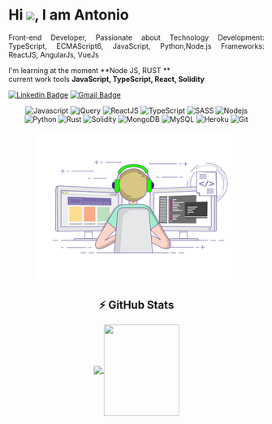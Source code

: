 


<h1 align = "justify"> Hi <img src="https://media.giphy.com/media/hvRJCLFzcasrR4ia7z/giphy.gif" width="25px">, I am Antonio</h1>
<p align = "justify">Front-end Developer, Passionate about Technology 
Development:
TypeScript, ECMAScript6, JavaScript, Python,Node.js
Frameworks:  ReactJS, AngularJs, VueJs</p>

I'm learning at the moment **Node JS, RUST **
<br/>
current work tools **JavaScript, TypeScript, React, Solidity**
<br/>

[![Linkedin Badge](https://img.shields.io/badge/-AntonioArieiro-blue?style=flat-square&logo=Linkedin&logoColor=white&link=https://www.linkedin.com/in/antonio-arieiro-50a9301b2/)](https://www.linkedin.com/in/antonio-arieiro-50a9301b2/)
[![Gmail Badge](https://img.shields.io/badge/-sfgfffs@gmail.com-c14438?style=flat-square&logo=Gmail&logoColor=white&link=mailto:sfgfffs@gmail.com)](mailto:sfgfffs@gmail.com)

<div align="center">

![Javascript](https://img.shields.io/badge/JavaScript-F7DF1E?style=for-the-badge&logo=javascript&logoColor=black)
![jQuery](https://img.shields.io/badge/jQuery-0769AD?style=for-the-badge&logo=jquery&logoColor=white)
![ReactJS](https://img.shields.io/badge/ReactJs-61DAFB?style=for-the-badge&logo=react&logoColor=35495E)
![TypeScript](https://img.shields.io/badge/TypeScript-0769AD?style=for-the-badge&logo=TypeScript&logoColor=black)
![SASS](https://img.shields.io/badge/Sass-CC6699?style=for-the-badge&logo=sass&logoColor=white)
![Nodejs](https://img.shields.io/badge/Node.js-43853D?style=for-the-badge&logo=node.js&logoColor=white)
![Python](https://img.shields.io/badge/Python-3776AB?style=for-the-badge&logo=python&logoColor=white)
![Rust](https://img.shields.io/badge/Rust-000000?style=for-the-badge&logo=rust&logoColor=white)
![Solidity](https://img.shields.io/badge/-Solidity-red?style=for-the-badge&logo=solidity)
![MongoDB](https://img.shields.io/badge/-MongoDB-black?style=for-the-badge&logo=mongodb)
![MySQL](https://img.shields.io/badge/-MySQL-blue?style=for-the-badge&logo=mysql&logoColor=white)
![Heroku](https://img.shields.io/badge/-Heroku-430098?style=for-the-badge&logo=heroku)
![Git](https://img.shields.io/badge/-Git-black?style=for-the-badge&logo=git)

<img align="center" alt="Code gif" src="https://github.com/chandan-reddy-k/chandan-reddy-k/blob/master/assets/coding-freak.gif" width="400px" />


## ⚡ GitHub Stats

<a href="https://github.com/antonioarieiro">
  <img height="180em"   align="center" src="https://github-readme-stats.vercel.app/api?username=antonioarieiro&show_icons=true&theme=react&include_all_commits=true&count_private=true"/>
 

  <img align="center" width="148" height="180" src="https://c.tenor.com/Lvhj4QVL8-4AAAAC/server-is-for-javascript.gif">
 
 
</div>
